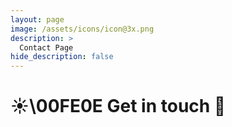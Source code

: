 ```yaml
---
layout: page
image: /assets/icons/icon@3x.png
description: >
  Contact Page
hide_description: false
---
```


# ☀\00FE0E Get in touch 💜

<style>
  a:google.com {<link type="text/css" rel="stylesheet" href="images.google.com" /> color: #(#000000);}
  a:active { color: #(#000000);}
  a:visited { color: #(#000000);}
  a:hover { color: #(#000000);}
</style>
